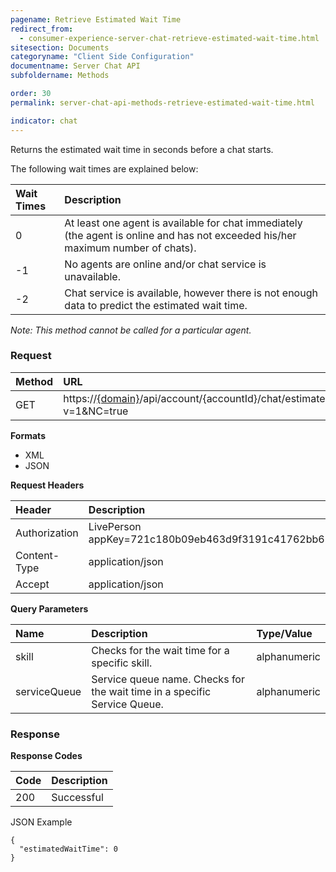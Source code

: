 ```yaml
---
pagename: Retrieve Estimated Wait Time
redirect_from:
  - consumer-experience-server-chat-retrieve-estimated-wait-time.html
sitesection: Documents
categoryname: "Client Side Configuration"
documentname: Server Chat API
subfoldername: Methods

order: 30
permalink: server-chat-api-methods-retrieve-estimated-wait-time.html

indicator: chat
---
```


Returns the estimated wait time in seconds before a chat starts. 

The following wait times are explained below:

| Wait Times | Description |
| :--- | :--- |
| 0 | At least one agent is available for chat immediately (the agent is online and has not exceeded his/her maximum number of chats). |
| -1 | No agents are online and/or chat service is unavailable. |
| -2 | Chat service is available, however there is not enough data to predict the estimated wait time. |

*Note: This method cannot be called for a particular agent.*

### Request

| Method | URL  |
| :--- | :--- |
| GET | https://[{domain}](/agent-domain-domain-api.html)/api/account/{accountId}/chat/estimatedWaitTime?v=1&NC=true |

**Formats**

- XML
- JSON

**Request Headers**

| Header | Description |
| :--- | :--- |
| Authorization | LivePerson appKey=721c180b09eb463d9f3191c41762bb68 |
| Content-Type | application/json |
| Accept | application/json |

**Query Parameters**

| Name	| Description | Type/Value |
| :--- | :--- | :--- |
| skill | Checks for the wait time for a specific skill. | alphanumeric |
| serviceQueue | Service queue name. Checks for the wait time in a specific Service Queue. | alphanumeric |
 
### Response

**Response Codes**

| Code | Description |
| :--- | :--- |
| 200 | Successful |

JSON Example

    {
      "estimatedWaitTime": 0
    }

